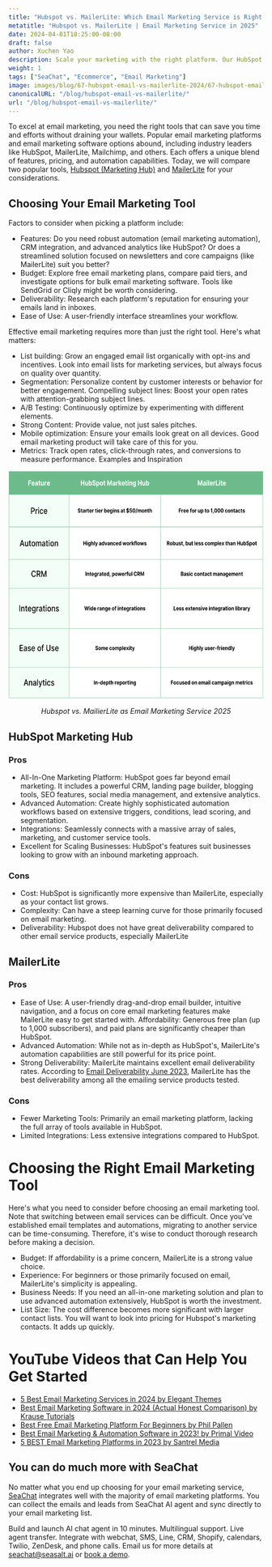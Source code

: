 ```yaml
---
title: "Hubspot vs. MailerLite: Which Email Marketing Service is Right for You in 2025?"
metatitle: "Hubspot vs. MailerLite | Email Marketing Service in 2025"
date: 2024-04-01T10:25:00-08:00
draft: false
author: Xuchen Yao
description: Scale your marketing with the right platform. Our HubSpot vs. MailerLite comparison uncovers the best tool to boost engagement, streamline workflows, and save you money.
weight: 1
tags: ["SeaChat", "Ecommerce", "Email Marketing"]
image: images/blog/67-hubspot-email-vs-mailerlite-2024/67-hubspot-email-vs-mailerlite-2024.jpg
canonicalURL: "/blog/hubspot-email-vs-mailerlite/"
url: "/blog/hubspot-email-vs-mailerlite/"
---
```


To excel at email marketing, you need the right tools that can save you time and efforts without draining your wallets. Popular email marketing platforms and email marketing software options abound, including industry leaders like HubSpot, MailerLite, Mailchimp, and others. Each offers a unique blend of features, pricing, and automation capabilities. Today, we will compare two popular tools, [Hubspot (Marketing Hub)](https://www.hubspot.com/products/marketing/professional) and [MailerLite](https://www.mailerlite.com/) for your considerations.


## Choosing Your Email Marketing Tool

Factors to consider when picking a platform include:

- Features: Do you need robust automation (email marketing automation), CRM integration, and advanced analytics like HubSpot? Or does a streamlined solution focused on newsletters and core campaigns (like MailerLite) suit you better?
- Budget: Explore free email marketing plans, compare paid tiers, and investigate options for bulk email marketing software. Tools like SendGrid or Cliqly might be worth considering.
- Deliverability: Research each platform's reputation for ensuring your emails land in inboxes.
- Ease of Use: A user-friendly interface streamlines your workflow.

Effective email marketing requires more than just the right tool. Here's what matters:

- List building: Grow an engaged email list organically with opt-ins and incentives. Look into email lists for marketing services, but always focus on quality over quantity.
- Segmentation: Personalize content by customer interests or behavior for better engagement.
Compelling subject lines: Boost your open rates with attention-grabbing subject lines.
- A/B Testing: Continuously optimize by experimenting with different elements.
- Strong Content: Provide value, not just sales pitches.
- Mobile optimization: Ensure your emails look great on all devices. Good email marketing product will take care of this for you.
- Metrics: Track open rates, click-through rates, and conversions to measure performance.
Examples and Inspiration


<center>
<img height="450px" src="/images/blog/67-hubspot-email-vs-mailerlite-2024/hubspot-and-mailerlite-email-marketing-service-comparison-2024.png" alt="Hubspot vs. MailerLite Email Marketing Service Comparison 2025"/>

*Hubspot vs. MailierLite as Email Marketing Service 2025*
</center>

## HubSpot Marketing Hub

### Pros

- All-In-One Marketing Platform: HubSpot goes far beyond email marketing. It includes a powerful CRM, landing page builder, blogging tools, SEO features, social media management, and extensive analytics.
- Advanced Automation: Create highly sophisticated automation workflows based on extensive triggers, conditions, lead scoring, and segmentation.
- Integrations: Seamlessly connects with a massive array of sales, marketing, and customer service tools.
- Excellent for Scaling Businesses: HubSpot's features suit businesses looking to grow with an inbound marketing approach.

### Cons

- Cost: HubSpot is significantly more expensive than MailerLite, especially as your contact list grows.
- Complexity: Can have a steep learning curve for those primarily focused on email marketing.
- Deliverability: Hubspot does not have great deliverability compared to other email service products, especially MailerLite

## MailerLite

### Pros

- Ease of Use: A user-friendly drag-and-drop email builder, intuitive navigation, and a focus on core email marketing features make MailerLite easy to get started with.
Affordability: Generous free plan (up to 1,000 subscribers), and paid plans are significantly cheaper than HubSpot.
- Advanced Automation: While not as in-depth as HubSpot's, MailerLite's automation capabilities are still powerful for its price point.
- Strong Deliverability: MailerLite maintains excellent email deliverability rates. According to [​​Email Deliverability June 2023](https://www.emailtooltester.com/en/blog/email-deliverability-june-2023/), MailerLite has the best deliverability among all the emailing service products tested. 

### Cons

- Fewer Marketing Tools: Primarily an email marketing platform, lacking the full array of tools available in HubSpot.
- Limited Integrations: Less extensive integrations compared to HubSpot.

# Choosing the Right Email Marketing Tool

Here's what you need to consider before choosing an email marketing tool. Note that switching between email services can be difficult. Once you've established email templates and automations, migrating to another service can be time-consuming. Therefore, it's wise to conduct thorough research before making a decision.

- Budget: If affordability is a prime concern, MailerLite is a strong value choice.
- Experience: For beginners or those primarily focused on email, MailerLite's simplicity is appealing.
- Business Needs: If you need an all-in-one marketing solution and plan to use advanced automation extensively, HubSpot is worth the investment.
- List Size: The cost difference becomes more significant with larger contact lists. You will want to look into pricing for Hubspot's marketing contacts. It adds up quickly.


# YouTube Videos that Can Help You Get Started

- [5 Best Email Marketing Services in 2024 by Elegant Themes](https://www.youtube.com/watch?v=FWxgafQAiUI)
- [Best Email Marketing Software in 2024 (Actual Honest Comparison) by Krause Tutorials](https://www.youtube.com/watch?v=HM-FxC1jbJ4)
- [Best Free Email Marketing Platform For Beginners by Phil Pallen](https://www.youtube.com/watch?v=aDXsec1WIcM)
- [Best Email Marketing & Automation Software in 2023! by Primal Video](https://www.youtube.com/watch?v=ue64tBgnagA)
- [5 BEST Email Marketing Platforms in 2023 by Santrel Media](https://www.youtube.com/watch?v=GvyNW2njcGE)

## You can do much more with SeaChat

No matter what you end up choosing for your email marketing service, [SeaChat](https://chat.seasalt.ai/?utm_source=blog) integrates well with the majority of email marketing platforms. You can collect the emails and leads from SeaChat AI agent and sync directly to your email marketing list. 

Build and launch AI chat agent in 10 minutes. Multilingual support. Live agent transfer. Integrate with webchat, SMS, Line, CRM, Shopify, calendars, Twilio, ZenDesk, and phone calls. Email us for more details at [seachat@seasalt.ai](mailto:seameet@seasalt.ai) or [book a demo](https://meetings.hubspot.com/seasalt-ai/seasalt-meeting). 
